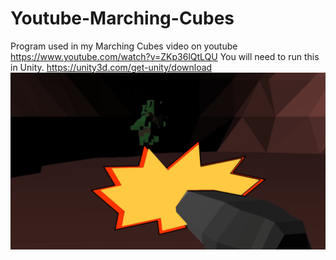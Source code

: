 # Youtube-Marching-Cubes
Program used in my Marching Cubes video on youtube
https://www.youtube.com/watch?v=ZKp36lQtLQU
You will need to run this in Unity. https://unity3d.com/get-unity/download
![YoutubeIcon](https://github.com/Gohon247/Youtube-Marching-Cubes/blob/master/YTThumbnail.png?raw=true)
